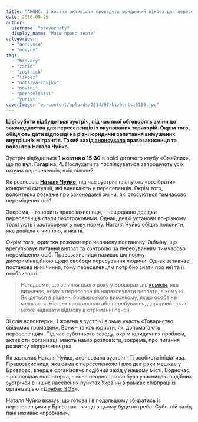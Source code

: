 ```yaml
---
title: "АНОНС: 1 жовтня активісти проведуть юридичний лікбез для переселенців"
date: 2016-09-29
author: 
  username: "pravoznaty"
  display_name: "Маєш право знати"
categories: 
  - "announce"
  - "novyny"
tags: 
  - "brovary"
  - "zahid"
  - "zustrich"
  - "likbez"
  - "natalya-chujko"
  - "novini"
  - "pereselentsi"
  - "yurist"
coverImage: "wp-content/uploads/2014/07/bizhentsi0103.jpg"
---
```


**Цієї суботи відбудеться зустріч, під час якої обговорять зміни до законодавства для переселенців із окупованих територій. Окрім того, обіцяють дати відповіді на різні юридичні запитання вимушених внутрішніх мігрантів. Такий захід [анонсувала](https://www.facebook.com/groups/brovary.donbass.krym/permalink/1094506207324122/) правозахисниця та волонтер Наталя Чуйко.**

Зустріч відбудеться **1 жовтня о 15:30** в офісі дитячого клубу «Смайлик», що по **вул. Гагаріна, 4.** Послухати та поспілкуватися запрошують усіх охочих переселенців, вхід вільний.

Як розповіла **[Наталя Чуйко](https://humanrights.org.ua/material/pravovij_likbez_dlja_pereselenciv_ta_chinovnikiv)**, під час зустрічі планують «розібрати» конкретні ситуації, які виникають у переселенців. Окрім того, волонтерка розкаже про законодавчі зміни, які стосуються тимчасово переміщених осіб.

Зокрема, - говорить правозахисниця, - нещодавно довідки переселенців стали безстроковими. Однак, деякі установи по-різному трактують і застосовують нову норму. Наталя Чуйко обіцяє пояснити, яка довідка є чинною, а яка ні.

Окрім того, юристка розкаже про червневу постанову Кабміну, що врегульовує питання виплат та контролю за перебуванням тимчасово переміщених осіб. Правозахисниця називає цю норму дискримінаційною щодо свободи пересування людини. Однак зазначає: постанова нині чинна, тому переселенцям потрібно знати про неї та її особливості.

> Нагадаємо, що з липня цього року у Броварах діє [комісія](https://mpz.brovary.org/hto-z-pereselentsiv-maye-otrymuvaty-vyplaty-u-brovarah-teper-vyznachatyme-nova-komisiya/), яка визначає, кому з переселенців нараховувати виплати, а кому ні. Як ідеться в рішенні броварського виконкому, якщо особа не мешкає за місцем проживання або перебування, дорадчий орган може надавати відмову в отриманні пенсії.

Зі слів волонтерки, 1 жовтня в зустрічі візьме участь «Товариство свідомих громадян». Вони – також юристи, які допомагають переселенцям. Під час суботнього заходу, окрім юридичних проблем, активісти організації мають намір розповісти, зокрема, про питання розвитку підприємництва.

Як зазначає Наталя Чуйко, анонсована зустріч – її особиста ініціатива. Правозахисниця, яка сама є переселенкою і вже два роки мешкає у Броварах, вперше організовує подібний захід у нашому місті. Водночас, - розповідає волонтерка, - вона неодноразово була учасницею подібних зустрічей в інших населених пунктах України в рамках співпраці із організацією «[Донбас SOS](https://donbasssos.org/about_uk/)».

Наталя Чуйко вказує, що готова і в подальшому збиратись із переселенцями у Броварах – якщо в цьому буде потреба. Суботній захід пані називає «пробним».
